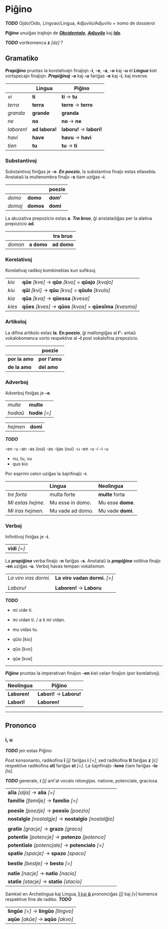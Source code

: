 # Piĝino

***TODO*** Ojdo/Oido, Lingvao/Lingua, Adĵuvilo/Adjuvilo + nomo de dossieroi

***Piĝino*** unuiĝas trajtojn de [***Okcidentalo***](https://eo.wikipedia.org/wiki/Okcidentalo), [***Adjuvilo***](https://eo.wikipedia.org/wiki/Adjuvilo) kaj [***Ido***](https://eo.wikipedia.org/wiki/Ido_(lingvo)).

***TODO*** vortkomenca **z** *[dz]* ?

## Gramatiko

***Prapiĝino*** pruntas la korelativajn finaĵojn **-i**, **-e**, **-a**, **-o** kaj **-u** el ***Lingua*** kiel vortspecajn finaĵojn. ***Prapiĝinaj*** **-o** kaj **-u** fariĝas **-e** kaj **-i**, kaj inverse.

| | Lingua | Piĝino |
|-|-|-|
| *vi* | **ti** | **ti** → **tu** |
| *terra* | **terra** | **terre** → **terro** |
| *granda* | **grande** | **granda** |
| *ne* | **no** | **no** → **ne** |
| *laboren!* | **ad labora!** | **laboru!** → **labori!** |
| *havi* | **have** | **havu** → **havi** |
| *tien* | **tu** | **tu** → **ti** |

### Substantivoj

Substantivoj finiĝas je **-o**. ***En poezio***, la substantiva finaĵo estas ellasebla. Anstataŭ la multenombra finaĵo **-s** tiam uziĝas **-i**.

| | | poezie |
|-|-|-|
| *domo* | **domo** | **dom'** |
| *domoj* | **domos** | **domi** |

La akuzativa prepozicio estas **a**. ***Tra bruo***, ĝi anstataŭiĝas per la alativa prepozicio **ad**.

| | | tra bruo |
|-|-|-|
| *domon* | **a domo** | **ad domo** |

### Korelativoj

Korelativaj radikoj kombineblas kun sufiksoj.

| | |
|-|-|
| *kio* | **qŭe** *[kve]* → **qŭo** *[kvo]* = **qŭajo** *[kvaĵo]* |
| *kiu* | **qŭi** *[kvi]* → **qŭu** *[kvu]* = **qŭulo** *[kvulo]* |
| *kia* | **qŭa** *[kva]* → **qŭessa** *[kvesa]* |
| *kies* | **qŭes** *[kves]* → **qŭos** *[kvos]* = **qŭesĭma** *[kvesma]* |

### Artikoloj

La difina artikolo estas **la**. **En poezio**, ĝi mallongiĝas al **l'-** antaŭ vokalokomenca vorto respektive al **-l** post vokalofina prepozicio.

| | poezie |
|-|-|
| **por la amo** | **por l'amo** |
| **de la amo** | **del amo** |

### Adverboj

Adverboj finiĝas je **-e**.

| | |
|-|-|
| *multe* | **multe** |
| *hodiaŭ* | **hodie** *[=]* |

| | |
|-|-|
| *hejmen* | **domi** |

***TODO***

-en -u
-an -as (oui)
-as -ijas (oui)
-u -en
-u -i
-i -u

* nu, tu, vu
* quo kio

Por esprimi celon uziĝas la ŝajnfinaĵo **-i**.

| | Lingua | Neolingua |
|:-|:-|:-|
| *tre forta* | multa forte | **multe** forta |
| *Mi estas hejme.* | Mu esse in domo. | Mu esse **dome**. |
| *Mi iras hejmen.* | Mu vade ad domo. | Mu vade **domi**. |


### Verboj

Infinitivoj finiĝas je **-i**.

| |
|-|
| **vidi** *[=]* |

La ***prapiĝina*** verba finaĵo **-n** fariĝas **-s**. Anstataŭ la ***prapiĝina*** volitiva finaĵo **-en** uziĝas **-u**. Verboj havas tempan vokalismon.

| | |
|-|-|
| *La viro iras dormi.* | **La viro vadan dormi.** *[=]* |
| | |
| *Laboru!* | **Laboren!** → **Laboru** |

***TODO***

* mi vide ti.
* mi vidan ti. / a ti mi vidan.
* mu vidas tu.

* qŭio [kio]
* qŭo [kvo]
* qŭe [kve]


---

***Piĝino*** pruntas la imperativan finaĵon **-en** kiel celan finaĵon (por korelativoj).

| Neolingua | Piĝino |
|-|-|
| **Laboren!** | **Labori!** → **Laboru!** |
| **Labori!** | **Laboren!** |

---

## Prononco

### i, u

***TODO*** jen estas Piĝino

Post konsonanto, radikofina **ĭ** *[j]* fariĝas **i** *[=]*, sed radikofina **tĭ** fariĝas **z** *[c]* respektive radikofina **stĭ** fariĝas **st** *[=]*. La ŝajnfinaĵo **-ĭone** ĉiam fariĝas **-īo** *[io]*.

***TODO*** generale, **i** *[j]* ant'al vocalo relongijas. natione, potenciale, graciosa

| |
|-|
| **alĭa** *[alja]* → **alia** *[=]* |
| **familĭe** *[familje]* → **familio** *[=]* |
| |
| **poesĭe** *[poezje]* → **poesīo** *[poezio]* |
| **nostalgĭe** *[nostalgje]* → **nostalgīo** *[nostalĝio]* |
| |
| **gratĭe** *[gracje]* → **grazo** *[graco]* |
| **potentĭe** *[potencje]* → **potenzo** *[potenco]* |
| **potentĭale** *[potencjale]* → **potencialo** *[=]* |
| **spatĭe** *[spacje]* → **spazo** *[spaco]* |
| |
| **bestĭe** *[bestje]* → **besto** *[=]* |
| |
| **natĭe** *[nacje]* → **natīo** *[nacio]* |
| **statĭe** *[stacje]* → **statīo** *[stacio]* |

Samkiel en Archelingua kaj Lingua, [**ĭ** kaj **ŭ**](lingua.md) prononciĝas *[ĵ]* kaj *[v]* komence respektive fine de radiko. ***TODO***

| |
|-|
| **lingŭe** *[=]* → **lingŭo** *[lingvo]* |
| **aqŭe** *[akŭe]* → **aqŭo** *[akvo]* |



